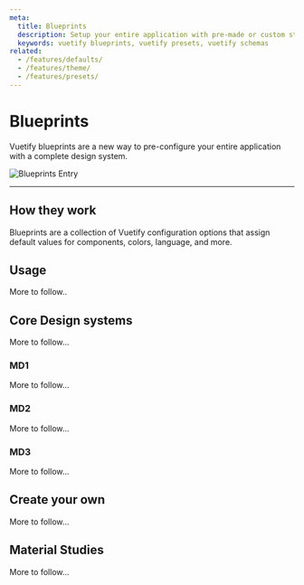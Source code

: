```yaml
---
meta:
  title: Blueprints
  description: Setup your entire application with pre-made or custom styling and designs
  keywords: vuetify blueprints, vuetify presets, vuetify schemas
related:
  - /features/defaults/
  - /features/theme/
  - /features/presets/
---
```


# Blueprints

Vuetify blueprints are a new way to pre-configure your entire application with a complete design system.

![Blueprints Entry](https://cdn.vuetifyjs.com/docs/images/components-temp/blueprints/blueprint.png)

---

## How they work

Blueprints are a collection of Vuetify configuration options that assign default values for components, colors, language, and more.

## Usage

More to follow..

## Core Design systems

More to follow...

### MD1

More to follow...

### MD2

More to follow...

### MD3

More to follow...

## Create your own

More to follow...

## Material Studies

More to follow...

<backmatter />
